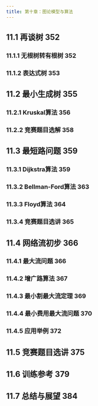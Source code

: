 ```yaml
---
title: 第十章：图论模型与算法
---
```


## 11.1 再谈树 352
### 11.1.1 无根树转有根树 352
### 11.1.2 表达式树 353
## 11.2 最小生成树 355
### 11.2.1 Kruskal算法 356
### 11.2.2 竞赛题目选解 358
## 11.3 最短路问题 359
### 11.3.1 Dijkstra算法 359
### 11.3.2 Bellman-Ford算法 363
### 11.3.3 Floyd算法 364
### 11.3.4 竞赛题目选讲 365
## 11.4 网络流初步 366
### 11.4.1 最大流问题 366
### 11.4.2 增广路算法 367
### 11.4.3 最小割最大流定理 369
### 11.4.4 最小费用最大流问题 370
### 11.4.5 应用举例 372
## 11.5 竞赛题目选讲 375
## 11.6 训练参考 379
## 11.7 总结与展望 384